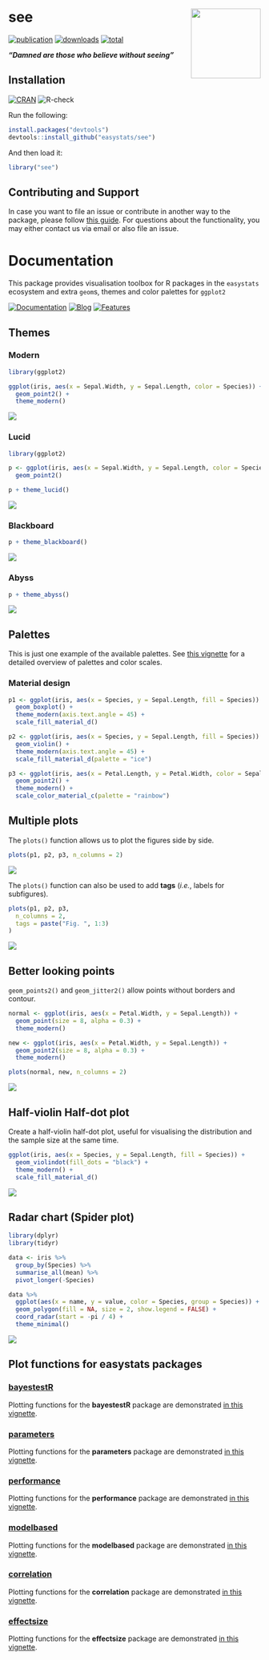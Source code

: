 
# see <img src='man/figures/logo.png' align="right" height="139" />

[![publication](https://img.shields.io/badge/Cite-Unpublished-yellow)](https://github.com/easystats/see/blob/master/inst/CITATION)
[![downloads](http://cranlogs.r-pkg.org/badges/see)](https://cran.r-project.org/package=see)
[![total](https://cranlogs.r-pkg.org/badges/grand-total/see)](https://cranlogs.r-pkg.org/)

***“Damned are those who believe without seeing”***

## Installation

[![CRAN](http://www.r-pkg.org/badges/version/see)](https://cran.r-project.org/package=see)
![R-check](https://github.com/easystats/see/workflows/R-check/badge.svg)

Run the following:

``` r
install.packages("devtools")
devtools::install_github("easystats/see")
```

And then load it:

``` r
library("see")
```

## Contributing and Support

In case you want to file an issue or contribute in another way to the
package, please follow [this
guide](https://github.com/easystats/see/blob/master/.github/CONTRIBUTING.md).
For questions about the functionality, you may either contact us via
email or also file an issue.

# Documentation

This package provides visualisation toolbox for R packages in the
`easystats` ecosystem and extra `geom`s, themes and color palettes for
`ggplot2`

[![Documentation](https://img.shields.io/badge/documentation-see-orange.svg?colorB=E91E63)](https://easystats.github.io/see/)
[![Blog](https://img.shields.io/badge/blog-easystats-orange.svg?colorB=FF9800)](https://easystats.github.io/blog/posts/)
[![Features](https://img.shields.io/badge/features-see-orange.svg?colorB=2196F3)](https://easystats.github.io/see/reference/index.html)

## Themes

### Modern

``` r
library(ggplot2)

ggplot(iris, aes(x = Sepal.Width, y = Sepal.Length, color = Species)) +
  geom_point2() +
  theme_modern()
```

![](man/figures/unnamed-chunk-4-1.png)<!-- -->

### Lucid

``` r
library(ggplot2)

p <- ggplot(iris, aes(x = Sepal.Width, y = Sepal.Length, color = Species)) +
  geom_point2()

p + theme_lucid()
```

![](man/figures/unnamed-chunk-5-1.png)<!-- -->

### Blackboard

``` r
p + theme_blackboard()
```

![](man/figures/unnamed-chunk-6-1.png)<!-- -->

### Abyss

``` r
p + theme_abyss()
```

![](man/figures/unnamed-chunk-7-1.png)<!-- -->

## Palettes

This is just one example of the available palettes. See [this
vignette](https://easystats.github.io/see/articles/seecolorscales.html)
for a detailed overview of palettes and color scales.

### Material design

``` r
p1 <- ggplot(iris, aes(x = Species, y = Sepal.Length, fill = Species)) +
  geom_boxplot() +
  theme_modern(axis.text.angle = 45) +
  scale_fill_material_d()

p2 <- ggplot(iris, aes(x = Species, y = Sepal.Length, fill = Species)) +
  geom_violin() +
  theme_modern(axis.text.angle = 45) +
  scale_fill_material_d(palette = "ice")

p3 <- ggplot(iris, aes(x = Petal.Length, y = Petal.Width, color = Sepal.Length)) +
  geom_point2() +
  theme_modern() +
  scale_color_material_c(palette = "rainbow")
```

## Multiple plots

The `plots()` function allows us to plot the figures side by side.

``` r
plots(p1, p2, p3, n_columns = 2)
```

![](man/figures/unnamed-chunk-9-1.png)<!-- -->

The `plots()` function can also be used to add **tags** (*i.e.*, labels
for subfigures).

``` r
plots(p1, p2, p3,
  n_columns = 2,
  tags = paste("Fig. ", 1:3)
)
```

![](man/figures/unnamed-chunk-10-1.png)<!-- -->

## Better looking points

`geom_points2()` and `geom_jitter2()` allow points without borders and
contour.

``` r
normal <- ggplot(iris, aes(x = Petal.Width, y = Sepal.Length)) +
  geom_point(size = 8, alpha = 0.3) +
  theme_modern()

new <- ggplot(iris, aes(x = Petal.Width, y = Sepal.Length)) +
  geom_point2(size = 8, alpha = 0.3) +
  theme_modern()

plots(normal, new, n_columns = 2)
```

![](man/figures/unnamed-chunk-11-1.png)<!-- -->

## Half-violin Half-dot plot

Create a half-violin half-dot plot, useful for visualising the
distribution and the sample size at the same time.

``` r
ggplot(iris, aes(x = Species, y = Sepal.Length, fill = Species)) +
  geom_violindot(fill_dots = "black") +
  theme_modern() +
  scale_fill_material_d()
```

![](man/figures/unnamed-chunk-12-1.png)<!-- -->

## Radar chart (Spider plot)

``` r
library(dplyr)
library(tidyr)

data <- iris %>%
  group_by(Species) %>%
  summarise_all(mean) %>%
  pivot_longer(-Species)

data %>%
  ggplot(aes(x = name, y = value, color = Species, group = Species)) +
  geom_polygon(fill = NA, size = 2, show.legend = FALSE) +
  coord_radar(start = -pi / 4) +
  theme_minimal()
```

![](man/figures/unnamed-chunk-13-1.png)<!-- -->

## Plot functions for easystats packages

### [bayestestR](https://github.com/easystats/bayestestR)

Plotting functions for the **bayestestR** package are demonstrated [in
this
vignette](https://easystats.github.io/see/articles/bayestestR.html).

### [parameters](https://github.com/easystats/parameters)

Plotting functions for the **parameters** package are demonstrated [in
this
vignette](https://easystats.github.io/see/articles/parameters.html).

### [performance](https://github.com/easystats/performance)

Plotting functions for the **performance** package are demonstrated [in
this
vignette](https://easystats.github.io/see/articles/performance.html).

### [modelbased](https://github.com/easystats/modelbased)

Plotting functions for the **modelbased** package are demonstrated [in
this
vignette](https://easystats.github.io/see/articles/modelbased.html).

### [correlation](https://github.com/easystats/correlation)

Plotting functions for the **correlation** package are demonstrated [in
this
vignette](https://easystats.github.io/see/articles/correlation.html).

### [effectsize](https://github.com/easystats/effectsize)

Plotting functions for the **effectsize** package are demonstrated [in
this
vignette](https://easystats.github.io/see/articles/effectsize.html).
